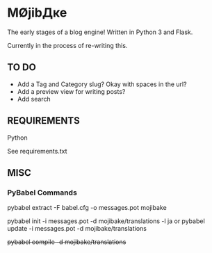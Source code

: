 ﻿MØjibДĸe
================================

The early stages of a blog engine!
Written in Python 3 and Flask.

Currently in the process of re-writing this.

TO DO
-------------------------
- Add a Tag and Category slug? Okay with spaces in the url?
- Add a preview view for writing posts?
- Add search

REQUIREMENTS
-------------------------

Python

See requirements.txt

MISC
-------------------------

### PyBabel Commands ###
pybabel extract -F babel.cfg -o messages.pot mojibake

pybabel init -i messages.pot -d mojibake/translations -l ja
 or
pybabel update -i messages.pot -d mojibake/translations

~~pybabel compile -d mojibake/translations~~
